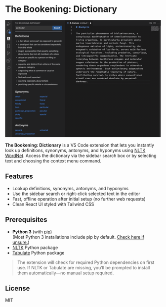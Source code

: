 # The Bookening: Dictionary

![Demo](https://raw.githubusercontent.com/okeylanders/the-bookening/main/assets/dictionary-run-through.gif)

**The Bookening: Dictionary** is a VS Code extension that lets you instantly look up definitions, synonyms, antonyms, and hyponyms using [NLTK WordNet](https://www.nltk.org/howto/wordnet.html). Access the dictionary via the sidebar search box or by selecting text and choosing the context menu command.

## Features

- Lookup definitions, synonyms, antonyms, and hyponyms
- Use the sidebar search or right-click selected text in the editor
- Fast, offline operation after initial setup (no further web requests)
- Clean React UI styled with Tailwind CSS

## Prerequisites

- **Python 3** (with [pip](https://pip.pypa.io/en/stable/))  
  (Most Python 3 installations include pip by default. [Check here if unsure.](https://pip.pypa.io/en/stable/installation/))
- [NLTK](https://www.nltk.org/) Python package
- [Tabulate](https://pypi.org/project/tabulate/) Python package

> The extension will check for required Python dependencies on first use. If NLTK or Tabulate are missing, you’ll be prompted to install them automatically—no manual setup required.

## License

MIT